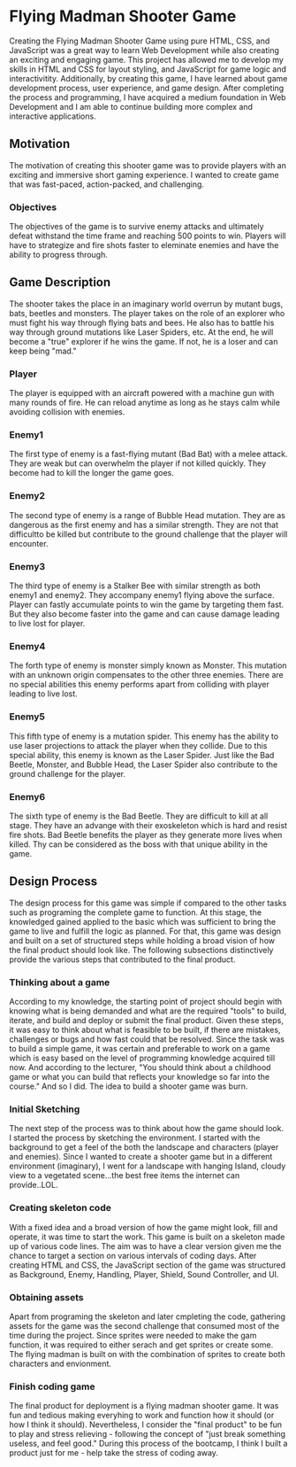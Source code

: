 # Flying Madman Shooter Game

Creating the Flying Madman Shooter Game using pure HTML, CSS, and JavaScript was a great way to learn Web Development while also creating an exciting and engaging game. This project has allowed me to develop my skills in HTML and CSS for layout styling, and JavaScript for game logic and interactivitity. Additionally, by creating this game, I have learned about game development process, user experience, and game design. After completing the process and programming, I have acquired a medium foundation in Web Development and I am able to continue building more complex and interactive applications. 
## Motivation

The motivation of creating this shooter game was to provide players with an exciting and immersive short gaming experience. I wanted to create game that was fast-paced, action-packed, and challenging.
### Objectives

The objectives of the game is to survive enemy attacks and ultimately defeat withstand the time frame and reaching 500 points to win. Players will have to strategize and fire shots faster to eleminate enemies and have the ability to progress through. 
## Game Description

The shooter takes the place in an imaginary world overrun by mutant bugs, bats, beetles and monsters. The player takes on the role of an explorer who must fight his way through flying bats and bees. He also has to battle his way through ground mutations like Laser Spiders, etc. At the end, he will become a "true" explorer if he wins the game. If not, he is a loser and can keep being "mad."
### Player

The player is equipped with an aircraft powered with a machine gun with many rounds of fire. He can reload anytime as long as he stays calm while avoiding collision with enemies.
### Enemy1

The first type of enemy is a fast-flying mutant (Bad Bat) with a melee attack. They are weak but can overwhelm the player if not killed quickly. They become had to kill the longer the game goes.
### Enemy2

The second type of enemy is a range of Bubble Head mutation. They are as dangerous as the first enemy and has a similar strength. They are not that difficultto be killed but contribute to the ground challenge that the player will encounter.
### Enemy3

The third type of enemy is a Stalker Bee with similar strength as both enemy1 and enemy2. They accompany enemy1 flying above the surface. Player can fastly accumulate points to win the game by targeting them fast. But they also become faster into the game and can cause damage leading to live lost for player.
### Enemy4

The forth type of enemy is monster simply known as Monster. This mutation with an unknown origin compensates to the other three enemies. There are no special abilities this enemy performs apart from colliding with player leading to live lost.
### Enemy5

This fifth type of enemy is a mutation spider. This enemy has the ability to use laser projections to attack the player when they collide. Due to this special ability, this enemy is known as the Laser Spider. Just like the Bad Beetle, Monster, and Bubble Head, the Laser Spider also contribute to the ground challenge for the player.
### Enemy6

The sixth type of enemy is the Bad Beetle. They are difficult to kill at all stage. They have an advange with their exoskeleton which is hard and resist fire shots. Bad Beetle benefits the player as they generate more lives when killed. Thy can be considered as the boss with that unique ability in the game.
## Design Process

The design process for this game was simple if compared to the other tasks such as programing the complete game to function. At this stage, the knowledged gained applied to the basic which was sufficient to bring the game to live and fulfill the logic as planned. For that, this game was design and built on a set of structured steps while holding a broad vision of how the final product should look like. The following subsections distinctively provide the various steps that contributed to the final product.
### Thinking about a game

According to my knowledge, the starting point of project should begin with knowing what is being demanded and what are the required "tools" to build, iterate, and build and deploy or submit the final product. Given these steps, it was easy to think about what is feasible to be built, if there are mistakes, challenges or bugs and how fast could that be resolved. Since the task was to build a simple game, it was certain and preferable to work on a game which is easy based on the level of programming knowledge acquired till now. And according to the lecturer, "You should think about a childhood game or what you can build that reflects your knowledge so far into the course." And so I did. The idea to build a shooter game was burn.
### Initial Sketching

The next step of the process was to think about how the game should look. I started the process by sketching the environment. I started with the background to get a feel of the both the landscape and characters (player and enemies). Since I wanted to create a shooter game but in a different environment (imaginary), I went for a landscape with hanging Island, cloudy view to a vegetated scene...the best free items the internet can provide..LOL. 
### Creating skeleton code

With a fixed idea and a broad version of how the game might look, fill and operate, it was time to start the work. This game is built on a skeleton made up of various code lines. The aim was to have a clear version given me the chance to target a section on various intervals of coding days. After creating HTML and CSS, the JavaScript section of the game was structured as Background, Enemy, Handling, Player, Shield, Sound Controller, and UI. 
### Obtaining assets 

Apart from programing the skeleton and later cmpleting the code, gathering assets for the game was the second challenge that consumed most of the time during the project. Since sprites were needed to make the gam function, it was required to either serach and get sprites or create some. The flying madman is built on with the combination of sprites to create both characters and envionment. 
### Finish coding game

The final product for deployment is a flying madman shooter game. It was fun and tedious making everyhing to work and function how it should (or how I think it should). Nevertheless, I consider the "final product" to be fun to play and stress relieving - following the concept of "just break something useless, and feel good." During this process of the bootcamp, I think I built a product just for me - help take the stress of coding away.
